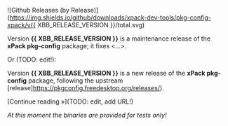 ![Github Releases (by Release)](https://img.shields.io/github/downloads/xpack-dev-tools/pkg-config-xpack/v{{ XBB_RELEASE_VERSION }}/total.svg)

Version **{{ XBB_RELEASE_VERSION }}** is a maintenance release of the **xPack pkg-config** package; it fixes <...>.

Or (TODO: edit!):

Version **{{ XBB_RELEASE_VERSION }}** is a new release of the **xPack pkg-config** package, following the upstream [release]https://pkgconfig.freedesktop.org/releases/).

[Continue reading »](TODO: edit, add URL!)

_At this moment the binaries are provided for tests only!_
